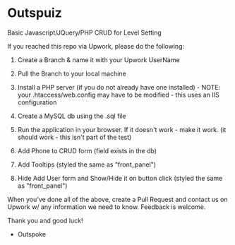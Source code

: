 # Outspuiz
Basic Javascript/JQuery/PHP CRUD for Level Setting

If you reached this repo via Upwork, please do the following:

1) Create a Branch & name it with your Upwork UserName

2) Pull the Branch to your local machine

3) Install a PHP server (if you do not already have one installed) - NOTE: your .htaccess/web.config may have to be modified - this uses an IIS configuration

4) Create a MySQL db using the .sql file

5) Run the application in your browser. If it doesn't work - make it work. (it should work - this isn't part of the test)

6) Add Phone to CRUD form (field exists in the db)

7) Add Tooltips (styled the same as "front_panel")

8) Hide Add User form and Show/Hide it on button click (styled the same as "front_panel")

When you've done all of the above, create a Pull Request and contact us on Upwork w/ any information we need to know. Feedback is welcome.

Thank you and good luck!
- Outspoke
